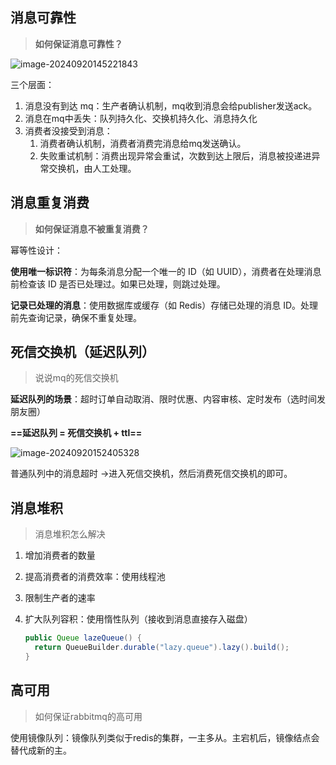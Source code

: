 ## 消息可靠性

> **如何保证消息可靠性？**

![image-20240920145221843](https://s2.loli.net/2024/09/20/rQHPpKXOUsivY5h.png)

三个层面：

1. 消息没有到达 mq：生产者确认机制，mq收到消息会给publisher发送ack。
2. 消息在mq中丢失：队列持久化、交换机持久化、消息持久化
3. 消费者没接受到消息：
   1. 消费者确认机制，消费者消费完消息给mq发送确认。
   2. 失败重试机制：消费出现异常会重试，次数到达上限后，消息被投递进异常交换机，由人工处理。



## 消息重复消费

> **如何保证消息不被重复消费？**

幂等性设计：

**使用唯一标识符**：为每条消息分配一个唯一的 ID（如 UUID），消费者在处理消息前检查该 ID 是否已处理过。如果已处理，则跳过处理。

**记录已处理的消息**：使用数据库或缓存（如 Redis）存储已处理的消息 ID。处理前先查询记录，确保不重复处理。



## 死信交换机（延迟队列）

> 说说mq的死信交换机

**延迟队列的场景**：超时订单自动取消、限时优惠、内容审核、定时发布（选时间发朋友圈）

**==延迟队列 = 死信交换机 + ttl==**

![image-20240920152405328](https://s2.loli.net/2024/09/20/LVgcN9DAbUi4B5S.png)

普通队列中的消息超时 ->进入死信交换机，然后消费死信交换机的即可。



## 消息堆积

> 消息堆积怎么解决

1. 增加消费者的数量

2. 提高消费者的消费效率：使用线程池

3. 限制生产者的速率

4. 扩大队列容积：使用惰性队列（接收到消息直接存入磁盘）

   ```java
   public Queue lazeQueue() {
     return QueueBuilder.durable("lazy.queue").lazy().build();
   }
   ```



## 高可用

> 如何保证rabbitmq的高可用

使用镜像队列：镜像队列类似于redis的集群，一主多从。主宕机后，镜像结点会替代成新的主。



